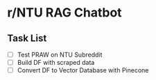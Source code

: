 # r/NTU RAG Chatbot
## Task List
- [ ] Test PRAW on NTU Subreddit
- [ ] Build DF with scraped data
- [ ] Convert DF to Vector Database with Pinecone
